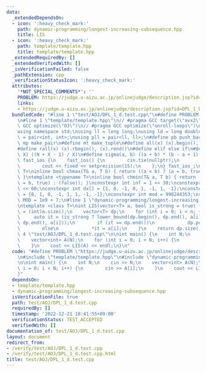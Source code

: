 ```yaml
---
data:
  _extendedDependsOn:
  - icon: ':heavy_check_mark:'
    path: dynamic-programming/longest-increasing-subsequence.hpp
    title: LIS
  - icon: ':heavy_check_mark:'
    path: template/template.hpp
    title: template/template.hpp
  _extendedRequiredBy: []
  _extendedVerifiedWith: []
  _isVerificationFailed: false
  _pathExtension: cpp
  _verificationStatusIcon: ':heavy_check_mark:'
  attributes:
    '*NOT_SPECIAL_COMMENTS*': ''
    PROBLEM: https://judge.u-aizu.ac.jp/onlinejudge/description.jsp?id=DPL_1_D
    links:
    - https://judge.u-aizu.ac.jp/onlinejudge/description.jsp?id=DPL_1_D
  bundledCode: "#line 1 \"test/AOJ/DPL_1_d.test.cpp\"\n#define PROBLEM \"https://judge.u-aizu.ac.jp/onlinejudge/description.jsp?id=DPL_1_D\"\
    \n#line 1 \"template/template.hpp\"\n// #pragma GCC target(\"avx2\")\n// #pragma\
    \ GCC optimize(\"O3\")\n// #pragma GCC optimize(\"unroll-loops\")\n#include <bits/stdc++.h>\n\
    using namespace std;\nusing ll = long long;\nusing ld = long double;\nusing pii\
    \ = pair<int, int>;\nusing pll = pair<ll, ll>;\n#define pb push_back\n#define\
    \ mp make_pair\n#define mt make_tuple\n#define all(x) (x).begin(), (x).end()\n\
    #define rall(x) (x).rbegin(), (x).rend()\n#define elif else if\n#define updiv(N,\
    \ X) ((N + X - 1) / X)\n#define sigma(a, b) ((a + b) * (b - a + 1) / 2)\nstruct\
    \ fast_ios {\n    fast_ios() {\n        cin.tie(nullptr);\n        ios::sync_with_stdio(false);\n\
    \        cout << fixed << setprecision(15);\n    };\n} fast_ios_;\ntemplate <typename\
    \ T>\ninline bool chmax(T& a, T b) { return ((a < b) ? (a = b, true) : (false));\
    \ }\ntemplate <typename T>\ninline bool chmin(T& a, T b) { return ((a > b) ? (a\
    \ = b, true) : (false)); }\nconstexpr int inf = 1 << 30;\nconstexpr ll INF = 1LL\
    \ << 60;\nconstexpr int dx[] = {1, 0, -1, 0, 1, -1, 1, -1};\nconstexpr int dy[]\
    \ = {0, 1, 0, -1, 1, 1, -1, -1};\nconstexpr int mod = 998244353;\nconstexpr int\
    \ MOD = 1e9 + 7;\n#line 1 \"dynamic-programming/longest-increasing-subsequence.hpp\"\
    \ntemplate <class T>\nint LIS(vector<T> a, bool is_strong = true) {\n    int n\
    \ = (int)a.size();\n    vector<T> dp;\n    for (int i = 0; i < n; ++i) {\n   \
    \     auto it = (is_strong ? lower_bound(dp.begin(), dp.end(), a[i]) : upper_bound(dp.begin(),\
    \ dp.end(), a[i]));\n        if (it == dp.end())\n            dp.push_back(a[i]);\n\
    \        else\n            *it = a[i];\n    }\n    return dp.size();\n}\n#line\
    \ 4 \"test/AOJ/DPL_1_d.test.cpp\"\n\nint main() {\n    int N;\n    cin >> N;\n\
    \    vector<int> A(N);\n    for (int i = 0; i < N; i++) {\n        cin >> A[i];\n\
    \    }\n    cout << LIS(A) << endl;\n}\n"
  code: "#define PROBLEM \"https://judge.u-aizu.ac.jp/onlinejudge/description.jsp?id=DPL_1_D\"\
    \n#include \"template/template.hpp\"\n#include \"dynamic-programming/longest-increasing-subsequence.hpp\"\
    \n\nint main() {\n    int N;\n    cin >> N;\n    vector<int> A(N);\n    for (int\
    \ i = 0; i < N; i++) {\n        cin >> A[i];\n    }\n    cout << LIS(A) << endl;\n\
    }"
  dependsOn:
  - template/template.hpp
  - dynamic-programming/longest-increasing-subsequence.hpp
  isVerificationFile: true
  path: test/AOJ/DPL_1_d.test.cpp
  requiredBy: []
  timestamp: '2022-12-21 18:41:55+09:00'
  verificationStatus: TEST_ACCEPTED
  verifiedWith: []
documentation_of: test/AOJ/DPL_1_d.test.cpp
layout: document
redirect_from:
- /verify/test/AOJ/DPL_1_d.test.cpp
- /verify/test/AOJ/DPL_1_d.test.cpp.html
title: test/AOJ/DPL_1_d.test.cpp
---
```

